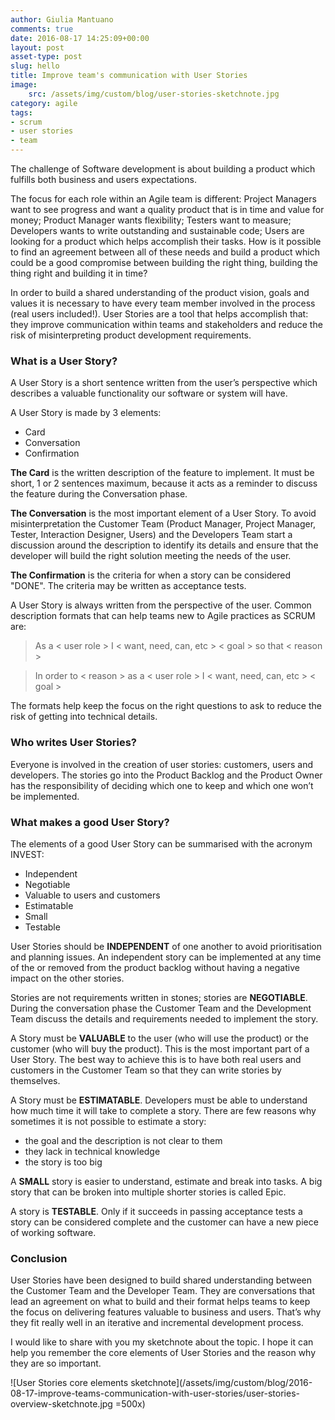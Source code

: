 ```yaml
---
author: Giulia Mantuano
comments: true
date: 2016-08-17 14:25:09+00:00
layout: post
asset-type: post
slug: hello
title: Improve team's communication with User Stories
image:
    src: /assets/img/custom/blog/user-stories-sketchnote.jpg
category: agile
tags:
- scrum
- user stories
- team
---
```


The challenge of Software development is about building a product which fulfills both business and users expectations. 

The focus for each role within an Agile team is different: Project Managers want to see progress and want a quality product that is in time and value for money; Product Manager wants flexibility; Testers want to measure; Developers wants to write outstanding and sustainable code; Users are looking for a product which helps accomplish their tasks. How is it possible to find an agreement between all of these needs and build a product which could be a good compromise between building the right thing, building the thing right and building it in time?

In order to build a shared understanding of the product vision, goals and values it is necessary to have every team member involved in the process (real users included!). User Stories are a tool that helps accomplish that: they improve communication within teams and stakeholders and reduce the risk of misinterpreting product development requirements.

### What is a User Story?

A User Story is a short sentence written from the user’s perspective which describes a valuable functionality our software or system will have.

A User Story is made by 3 elements:

 - Card
 - Conversation
 - Confirmation

**The Card** is the written description of the feature to implement. It must be short, 1 or 2 sentences maximum, because it acts as a reminder to discuss the feature during the Conversation phase.

**The Conversation** is the most important element of a User Story. To avoid misinterpretation the Customer Team (Product Manager, Project Manager, Tester, Interaction Designer, Users) and the Developers Team start a discussion around the description to identify its details and ensure that the developer will build the right solution meeting the needs of the user.

**The Confirmation** is the criteria for when a story can be considered "DONE". The criteria may be written as acceptance tests.

A User Story is always written from the perspective of the user. Common description formats that can help teams new to Agile practices as SCRUM are:

> As a < user role > I < want, need, can, etc > < goal > so that < reason >

> In order to < reason > as a < user role > I < want, need, can, etc > < goal > 

The formats help keep the focus on the right questions to ask to reduce the risk of getting into technical details. 

### Who writes User Stories?

Everyone is involved in the creation of user stories: customers, users and developers. The stories go into the Product Backlog and the Product Owner has the responsibility of deciding which one to keep and which one won’t be implemented.

### What makes a good User Story?

The elements of a good User Story can be summarised with the acronym INVEST:

 - Independent
 - Negotiable
 - Valuable to users and customers
 - Estimatable
 - Small
 - Testable

User Stories should be **INDEPENDENT** of one another to avoid prioritisation and planning issues. An independent story can be implemented at any time of the or removed from the product backlog without having a negative impact on the other stories. 

Stories are not requirements written in stones; stories are **NEGOTIABLE**. During the conversation phase the Customer Team and the Development Team discuss the details and requirements needed to implement the story. 

A Story must be **VALUABLE** to the user (who will use the product) or the customer (who will buy the product). This is the most important part of a User Story. The best way to achieve this is to have both real users and customers in the Customer Team so that they can write stories by themselves.

A Story must be **ESTIMATABLE**. Developers must be able to understand how much time it will take to complete a story. There are few reasons why sometimes it is not possible to estimate a story:

 - the goal and the description is not clear to them
 - they lack in technical knowledge 
 - the story is too big

A **SMALL** story is easier to understand, estimate and break into tasks. A big story that can be broken into multiple shorter stories is called Epic.

A story is **TESTABLE**. Only if it succeeds in passing acceptance tests a story can be considered complete and the customer can have a new piece of working software.


### Conclusion

User Stories have been designed to build shared understanding between the Customer Team and the Developer Team. They are conversations that lead an agreement on what to build and their format helps teams to keep the focus on delivering features valuable to business and users. That’s why they fit really well in an iterative and incremental development process.

I would like to share with you my sketchnote about the topic. I hope it can help you remember the core elements of User Stories and the reason why they are so important.


![User Stories core elements sketchnote](/assets/img/custom/blog/2016-08-17-improve-teams-communication-with-user-stories/user-stories-overview-sketchnote.jpg =500x)

